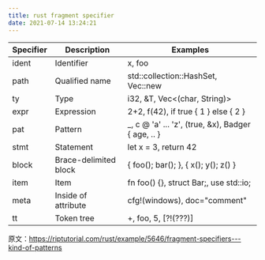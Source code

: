```yaml
---
title: rust fragment specifier
date: 2021-07-14 13:24:21
---
```


| Specifier | Description | Examples |
| ---- | ---- | ---- |
| ident | Identifier |	x, foo |
| path |	Qualified name |	std::collection::HashSet, Vec::new |
| ty |	Type |	i32, &T, Vec<(char, String)> |
| expr |	Expression |	2+2, f(42), if true { 1 } else { 2 } |
| pat |	Pattern |	_, c @ 'a' ... 'z', (true, &x), Badger { age, .. } |
| stmt |	Statement |	let x = 3, return 42 |
| block |	Brace-delimited block |	{ foo(); bar(); }, { x(); y(); z() } |
| item |	Item |	fn foo() {}, struct Bar;, use std::io; |
| meta |	Inside of attribute |	cfg!(windows), doc="comment" |
| tt |	Token tree |	+, foo, 5, [?!(???)] |

原文：<https://riptutorial.com/rust/example/5646/fragment-specifiers---kind-of-patterns>
